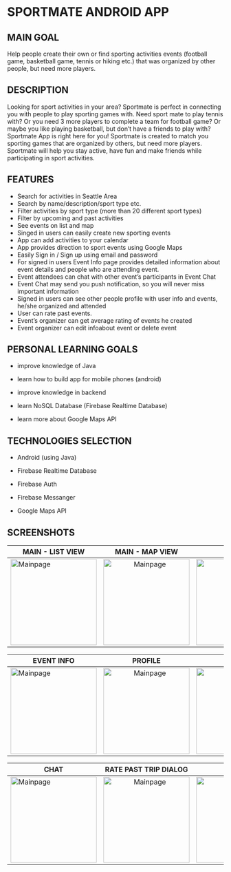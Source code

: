 # SPORTMATE ANDROID APP


## MAIN GOAL
Help people create their own or find sporting activities events (football game, basketball game, tennis or hiking etc.) that was organized by other people, but need more players.

## DESCRIPTION
Looking for sport activities in your area? Sportmate is perfect in connecting you with people to play sporting games with. Need sport mate to play tennis with? Or you need 3 more players to complete a team for football game? Or maybe you like playing  basketball, but don’t have a friends to play with? Sportmate App is right here for you!
Sportmate is created to match you sporting games that are organized by others, but need more players. 
Sportmate will help you stay active, have fun and make friends while  participating in sport activities.

## FEATURES
* Search for activities in Seattle Area
* Search by name/description/sport type etc.
* Filter activities by sport type (more than 20 different sport types)
* Filter by upcoming and past activities
* See events on list and map
* Singed in users can  easily create new sporting events
* App can add activities to your calendar
* App provides direction to sport events using Google Maps
* Easily Sign in / Sign up using email and password
* For signed in users Event Info page provides detailed information about event details and people who are attending event.
* Event attendees can chat with other event’s participants in Event Chat
* Event Chat may send you push notification, so you will never miss important information
* Signed in users can see other people profile with user info and events, he/she organized and attended
* User can rate past events.
* Event’s organizer can get average rating of events he created
* Event organizer can edit infoabout event or delete event


## PERSONAL LEARNING GOALS
 *  improve knowledge of Java
 
 *  learn how to build app for mobile phones (android)
 
 *  improve knowledge in backend
 
 *  learn NoSQL Database (Firebase Realtime Database)
 
 * learn more about Google Maps API 

 ## TECHNOLOGIES SELECTION
 
 * Android (using Java)
  
 * Firebase Realtime Database
 
 * Firebase Auth
 
 * Firebase Messanger 
 
 * Google Maps API
  
## SCREENSHOTS

| MAIN - LIST VIEW  |      MAIN - MAP VIEW     |  MAIN - DRAWER |
|----------|:-------------:|------:|
| <img src="https://github.com/natalia-ku/Capstone/blob/master/screenshots/Main_List.png" alt="Mainpage" width= "200px"/>  |  <img src="https://github.com/natalia-ku/Capstone/blob/master/screenshots/Main_Map.png" alt="Mainpage" width= "200px"/>  | <img src="https://github.com/natalia-ku/Capstone/blob/master/screenshots/Main_Drawer.png" alt="Mainpage" width= "200px"/>|



| EVENT INFO |      PROFILE    |  USER CHATS |
|----------|:-------------:|------:|
| <img src="https://github.com/natalia-ku/Capstone/blob/master/screenshots/Event_Info.png" alt="Mainpage" width= "200px"/>  |  <img src="https://github.com/natalia-ku/Capstone/blob/master/screenshots/Profile.png" alt="Mainpage" width= "200px"/>  | <img src="https://github.com/natalia-ku/Capstone/blob/master/screenshots/User_Chats.png" alt="Mainpage" width= "200px"/>|

| CHAT  |     RATE PAST TRIP DIALOG    |  EVENT RATING |
|----------|:-------------:|------:|
| <img src="https://github.com/natalia-ku/Capstone/blob/master/screenshots/Chat.png" alt="Mainpage" width= "200px"/>  |  <img src="https://github.com/natalia-ku/Capstone/blob/master/screenshots/Rate_Past_Trips.png" alt="Mainpage" width= "200px"/>  | <img src="https://github.com/natalia-ku/Capstone/blob/master/screenshots/Rating.png" alt="Mainpage" width= "200px"/>|

